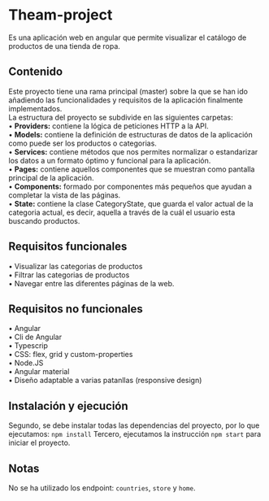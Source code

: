 # Theam-project
Es una aplicación web en angular que permite visualizar el catálogo de productos de una tienda de ropa.
## Contenido	
Este proyecto tiene una rama principal (master) sobre la que se han ido añadiendo las funcionalidades y requisitos de la aplicación finalmente implementados.  
La estructura del proyecto se subdivide en las siguientes carpetas:  
•	**Providers:** contiene la lógica de peticiones HTTP a la API.  
•	**Models:** contiene la definición de estructuras de datos de la aplicación como puede ser los productos o categorias.  
•	**Services:** contiene métodos que nos permites normalizar o estandarizar los datos a un formato óptimo y funcional para la aplicación.  
•	**Pages:** contiene aquellos componentes que se muestran como pantalla principal de la aplicación.  
•	**Components:** formado por componentes más pequeños que ayudan a completar la vista de las páginas.  
•	**State:** contiene la clase CategoryState, que guarda el valor actual de la categoria actual, es decir, aquella a través de la cuál el usuario esta buscando productos.

## Requisitos funcionales
•	Visualizar las categorias de productos  
•	Filtrar las categorias de productos  
•	Navegar entre las diferentes páginas de la web.
## Requisitos no funcionales
•	Angular  
•	Cli de Angular  
•	Typescrip  
•	CSS: flex, grid y custom-properties  
•	Node.JS    
•	Angular material    
• Diseño adaptable a varias patanllas (responsive design)
## Instalación y ejecución

Segundo, se debe instalar todas las dependencias del proyecto, por lo que ejecutamos:
`npm install`
Tercero, ejecutamos la instrucción `npm start` para iniciar el proyecto.
## Notas
No se ha utilizado los endpoint: `countries`, `store` y `home`.

